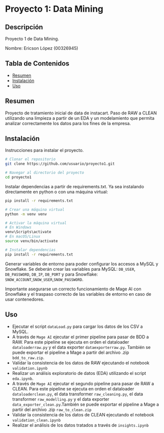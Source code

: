 # Proyecto 1: Data Mining

## Descripción
Proyecto 1 de Data Mining.

Nombre: Ericson López (00326945)

## Tabla de Contenidos
- [Resumen](#resumen)
- [Instalación](#instalación)
- [Uso](#uso)

## Resumen
Proyecto de tratamiento inicial de data de instacart. Paso de RAW a CLEAN utilizando una limpieza a partir de un EDA y un modelamiento que permita analizar correctamente los datos para los fines de la empresa.

## Instalación
Instrucciones para instalar el proyecto.

```bash
# Clonar el repositorio
git clone https://github.com/usuario/proyecto1.git

# Navegar al directorio del proyecto
cd proyecto1

```
Instalar dependencias a partir de requirements.txt. Ya sea instalando directamente en python o con una máquina virtual:
```bash
pip install -r requirements.txt
```
```bash
# Crear una máquina virtual
python -m venv venv

# Activar la máquina virtual
# En Windows
venv\Scripts\activate
# En macOS/Linux
source venv/bin/activate

# Instalar dependencias
pip install -r requirements.txt
```
Generar variables de entorno para poder configurar los accesos a MySQL y Snowflake. Se deberán crear las variables para MySQL: `DB_USER`, `DB_PASSWORD`, `DB_IP`, `DB_PORT` y para Snowflake: `SNOW_ACCOUNT`,`SNOW_USER`,`SNOW_PASSWORD`.

Importante asegurarse un correcto funcionamiento de Mage AI con Snowflake y el traspaso correcto de las variables de entorno en caso de usar contenedores.


## Uso

- Ejecutar el script `dataLoad.py` para cargar los datos de los CSV a MySQL.
- A través de `Mage AI` ejecutar el primer pipeline para pasar de BDD a RAW. Para este pipeline se ejecuta en orden el dataloader `dataloaderraw.py` y el data exporter `dataexporterraw.py`. También se puede exportar el pipeline a Mage a partir del archivo .zip `bdd_to_raw.zip`.
- Validar la consistencia de los datos de RAW ejecutando el notebook `validation.ipynb`
- Realizar un análisis exploratorio de datos (EDA) utilizando el script `eda.ipynb`.
- A través de `Mage AI` ejecutar el segundo pipeline para pasar de RAW a CLEAN. Para este pipeline se ejecuta en orden el dataloader `dataloaderclean.py`, el data transformer `raw_cleaning.py`, el data transformer `raw_modelling.py` y el data exporter `data_exporter_clean.py`.También se puede exportar el pipeline a Mage a partir del archivo .zip `raw_to_clean.zip`
- Validar la consistencia de los datos de CLEAN ejecutando el notebook `validation_clean.ipynb`
- Realizar el análisis de los datos tratados a través de `insights.ipynb`




